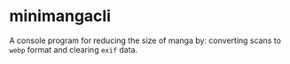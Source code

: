 # minimangacli

A console program for reducing the size of manga by: converting scans to `webp` format and clearing `exif` data.
